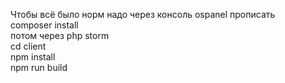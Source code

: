 Чтобы всё было норм надо через консоль ospanel прописать <br>
composer install <br>
потом через php storm <br>
cd client <br>
npm install <br>
npm run build <br>

